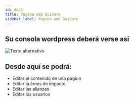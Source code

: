 ```yaml
---
id: doc1
title: Página web Guidare
sidebar_label: Pagina web Guidare
---
```


## Su consola wordpress deberá verse asi

![Texto alternativo](/img/home.png)

## Desde aquí se podrá: 

- Editar el contenido de una pagina
- Editar la áreas de impacto
- Editar las alianzas
- Editar los usuarios

